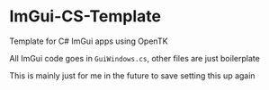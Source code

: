 # ImGui-CS-Template
Template for C# ImGui apps using OpenTK

All ImGui code goes in `GuiWindows.cs`, other files are just boilerplate

This is mainly just for me in the future to save setting this up again
